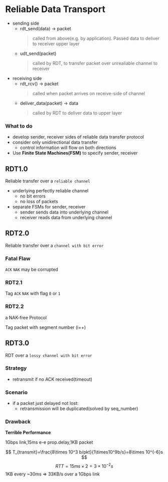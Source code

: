 # Reliable Data Transport

- sending side
  - rdt_send(data) -> packet
    > called from above(e.g. by application). Passed data to deliver to receiver upper layer
  - udt_send(packet)
    > called by RDT, to transfer packet over unrealiable channel to receiver
- receiving side
  - rdt_rcv() -> packet
    > called when packet arrives on receive-side of channel
  - deliver_data(packet) -> data
    > called by RDT to deliver data to upper layer

### **What to do**
- develop sender, receiver sides of reliable data transfer protocol
- consider only unidirectional data transfer
  - control information will flow on both directions
- Use **Finite State Machines(FSM)** to specify sender, receiver

## RDT1.0
Reliable transfer over a `reliable channel`
- underlying perfectly reliable channel
  - no bit errors
  - no loss of packets
- separate FSMs for sender, receiver
  - sender sends data into underlying channel
  - receiver reads data from underlying channel

## RDT2.0
Reliable transfer over a `channel with bit error`


### Fatal Flaw
`ACK` `NAK` may be corrupted
### RDT2.1
Tag `ACK` `NAK` with flag `0` or `1`
### RDT2.2
a NAK-free Protocol

Tag packet with segment number (i++)

## RDT3.0
RDT over a `lossy channel with bit error`

### Strategy
- retransmit if no ACK received(timeout)

### Scenario
- if a packet just delayed not lost:
  - retransmission will be duplicated(solved by seq_number)

### Drawback
**Terrible Performance**

1Gbps link,15ms e-e prop.delay,1KB packet

$$
T_{transmit}=\frac{8\times 10^3 b/pkt}{1\times10^9b/s}=8\times 10^{-6}s
$$
$$
RTT=15ms\times 2=3\times 10^{-2}s
$$
1KB every ~30ms $\Rightarrow$ 33KB/s over a 1Gbps link
